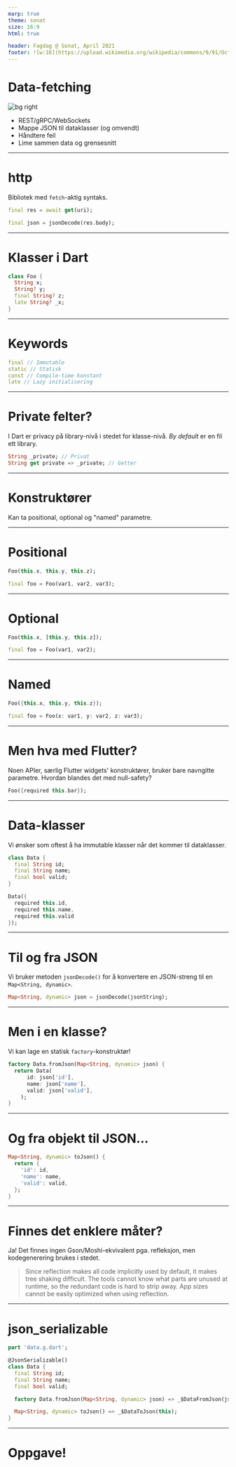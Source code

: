 ```yaml
---
marp: true
theme: sonat
size: 16:9
html: true

header: Fagdag @ Sonat, April 2021
footer: ![w:16](https://upload.wikimedia.org/wikipedia/commons/9/91/Octicons-mark-github.svg)&nbsp;@arnemolland
---
```


# Data-fetching

![bg right](https://media.giphy.com/media/LGzrggUppEBdm/giphy.gif)

- REST/gRPC/WebSockets
- Mappe JSON til dataklasser (og omvendt)
- Håndtere feil
- Lime sammen data og grensesnitt

---

# http

Bibliotek med `fetch`-aktig syntaks.

```dart
final res = await get(uri);

final json = jsonDecode(res.body);
```

---

# Klasser i Dart

```dart
class Foo {
  String x;
  String? y;
  final String? z;
  late String? _x;
}
```

---

# Keywords

```dart
final // Immutable
static // Statisk
const // Compile-time konstant
late // Lazy initialisering
```

---

# Private felter?

I Dart er privacy på library-nivå i stedet for klasse-nivå. _By default_ er en fil ett library.

```dart
String _private; // Privat
String get private => _private; // Getter
```

---

# Konstruktører

Kan ta positional, optional og "named" parametre.

---

# Positional

```dart
Foo(this.x, this.y, this.z);

final foo = Foo(var1, var2, var3);
```

---

# Optional

```dart
Foo(this.x, [this.y, this.z]);

final foo = Foo(var1, var2);
```

---

# Named

```dart
Foo({this.x, this.y, this.z});

final foo = Foo(x: var1, y: var2, z: var3);
```

---

# Men hva med Flutter?

Noen APIer, særlig Flutter widgets' konstruktører, bruker bare navngitte parametre. Hvordan blandes det med null-safety?

```dart
Foo({required this.bar});
```

---

# Data-klasser

Vi ønsker som oftest å ha immutable klasser når det kommer til dataklasser.

```dart
class Data {
  final String id;
  final String name;
  final bool valid;
}
```

```dart
Data({
  required this.id,
  required this.name,
  required this.valid
});
```

---

# Til og fra JSON

Vi bruker metoden `jsonDecode()` for å konvertere en JSON-streng til en `Map<String, dynamic>`.

```dart
Map<String, dynamic> json = jsonDecode(jsonString);
```

---

# Men i en klasse?

Vi kan lage en statisk `factory`-konstruktør!

```dart
factory Data.fromJson(Map<String, dynamic> json) {
  return Data(
      id: json['id'],
      name: json['name'],
      valid: json['valid'],
    );
}
```

---

# Og fra objekt til JSON...

```dart
Map<String, dynamic> toJson() {
  return {
    'id': id,
    'name': name,
    'valid': valid,
  };
}
```

---

# Finnes det enklere måter?

Ja! Det finnes ingen Gson/Moshi-ekvivalent pga. refleksjon, men kodegenerering brukes i stedet.

> Since reflection makes all code implicitly used by default, it makes tree shaking difficult. The tools cannot know what parts are unused at runtime, so the redundant code is hard to strip away. App sizes cannot be easily optimized when using reflection.

---

# json_serializable

```dart
part 'data.g.dart';

@JsonSerializable()
class Data {
  final String id;
  final String name;
  final bool valid;

  factory Data.fromJson(Map<String, dynamic> json) => _$DataFromJson(json);

  Map<String, dynamic> toJson() => _$DataToJson(this);
}
```

---

# Oppgave!